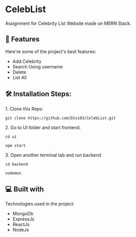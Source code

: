 # CelebList
<p id="description">Assignment for Celebrity List Website made on MERN Stack.</p>

  
  
<h2>🧐 Features</h2>

Here're some of the project's best features:

*   Add Celebrity
*   Search Using username
*   Delete
*   List All

<h2>🛠️ Installation Steps:</h2>

<p>1. Clone this Repo</p>

```
git clone https://github.com/Divi03/CelebList.git
```

<p>2. Go to UI folder and start frontend.</p>

```
cd ui
```

```
npm start
```

<p>3. Open another terminal tab and run backend</p>

```
cd backend
```

```
nodemon
```

  
  
<h2>💻 Built with</h2>

Technologies used in the project:

*   MongoDb
*   ExpressJs
*   ReactJs
*   NodeJs
